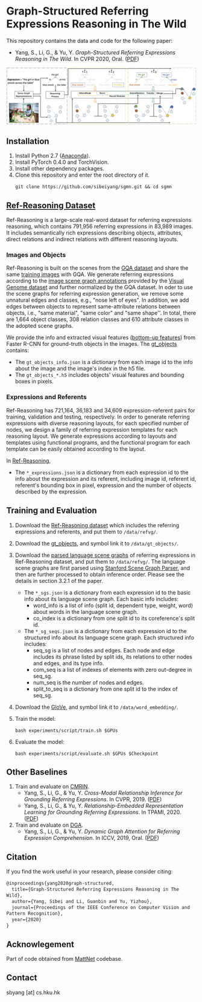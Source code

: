 # Graph-Structured Referring Expressions Reasoning in The Wild
This repository contains the data and code for the following paper:

* Yang, S., Li, G., & Yu, Y. *Graph-Structured Referring Expressions Reasoning in The Wild*. In CVPR 2020, Oral. ([PDF](https://drive.google.com/file/d/1yogm2d5l49clAN3Hf4yZ5LMvi25WON8h/view)) 

![](./fig/sgmn.png)

## Installation
1. Install Python 2.7 ([Anaconda](https://www.anaconda.com/distribution/)).
2. Install PyTorch 0.4.0 and TorchVision.
4. Install other dependency packages.
3. Clone this repository and enter the root directory of it.
   ```
   git clone https://github.com/sibeiyang/sgmn.git && cd sgmn
   ```

## [Ref-Reasoning Dataset](https://sibeiyang.github.io/dataset/ref-reasoning)
Ref-Reasoning is a large-scale real-word dataset for referring expressions reasoning, 
which contains 791,956 referring expressions in 83,989 images. It includes semantically rich expressions describing objects, attributes, direct relations and indirect relations with different reasoning layouts. 


### Images and Objects 
Ref-Reasoning is built on the scenes from the [GQA dataset](https://cs.stanford.edu/people/dorarad/gqa/about.html) and share the same [training images](https://nlp.stanford.edu/data/gqa/allImages.zip) with GQA. 
We generate referring expressions according to the [image scene graph annotations](https://nlp.stanford.edu/data/gqa/sceneGraphs.zip) provided by the [Visual Genome dataset]() and further normalized by the GQA dataset.
In oder to use the scene graphs for referring expression generation, we remove some unnatural edges and classes, e.g., "nose left of eyes". 
In addition, we add edges between objects to represent same-attribute relations between objects, i.e., "same material", "same color" and "same shape''. 
In total, there are 1,664 object classes, 308 relation classes and 610 attribute classes in the adopted scene graphs.

We provide the info and extracted visual features ([bottom-up features](https://github.com/peteanderson80/bottom-up-attention)) from Faster R-CNN for ground-truth objects in the images. 
The [gt_objects](https://drive.google.com/drive/folders/10woLRXMEHuiqyMrikRGMiBGNqRqo81HH?usp=sharing) contains:
    
  * The `gt_objects_info.json` is a dictionary from each image id to the info about the image and the image's index in the h5 file.
  * The `gt_objects_*.h5` includes objects' visual features and bounding boxes in pixels.

### Expressions and Referents
Ref-Reasoning has 721,164, 36,183 and 34,609 expression-referent pairs for training, validation and testing, respectively. 
In order to generate referring expressions with diverse reasoning layouts,
for each specified number of nodes, we design a family of referring expression templates for each reasoning layout.
We generate expressions according to layouts and templates using functional programs, 
and the functional program for each template can be easily obtained according to the layout. 

In [Ref-Reasoning](https://drive.google.com/drive/folders/1w4qhQgrgUeGOr_wG5KP0yUouMzRNBAxo?usp=sharing),
  * The `*_expressions.json` is a dictionary from each expression id to the info about the expression and its referent, 
  including image id, referent id, referent's bounding box in pixel, expression and the number of objects described by the expression.
  
## Training and Evaluation
1. Download the [Ref-Reasoning dataset](https://drive.google.com/drive/folders/1w4qhQgrgUeGOr_wG5KP0yUouMzRNBAxo?usp=sharing) which includes the referring expressions and referents, and put them to `/data/refvg/`.
2. Download the [gt_objects](https://drive.google.com/drive/folders/10woLRXMEHuiqyMrikRGMiBGNqRqo81HH?usp=sharing), and symbol link it to `/data/gt_objects/`.
3. Download the [parsed language scene graphs](https://drive.google.com/drive/folders/1UI4WyJu95LDVX6dg1XrLen4onhE_oHv0?usp=sharing) of referring expressions in Ref-Reasoning dataset, and put them to `/data/refvg/`. The language scene graphs are first parsed using [Stanford Scene Graph Parser](https://nlp.stanford.edu/software/scenegraph-parser.shtml), 
   and then are further processed to obtain inference order. Please see the details in section 3.2.1 of the paper.
   
   * The `*_sgs.json` is a dictionary from each expression id to the basic info about its language scene graph.
     Each basic info includes:
     * word_info is a list of info (split id, dependent type, weight, word) about words in the language scene graph.
     * co_index is a dictionary from one split id to its coreference's split id.
   * The `*_sg_seqs.json` is a dictionary from each expression id to the structured info about its language scene graph.
     Each structured info includes:
     * seq_sg is a list of nodes and edges. Each node and edge includes its phrase listed by split ids, 
       its relations to other nodes and edges, and its type info.
     * com_seq is a list of indexes of elements with zero out-degree in seq_sg.
     * num_seq is the number of nodes and edges.
     * split_to_seq is a dictionary from one split id to the index of seq_sg.
     
4. Download the [GloVe](https://drive.google.com/drive/folders/1_rd58NV4LAGH3nZ4ABcgJzAAMkLaNsi3?usp=sharing), and symbol link it to `/data/word_embedding/`.
5. Train the model:
   ```
   bash experiments/script/train.sh $GPUs
   ```
6. Evaluate the model:
   ```
   bash experiments/script/evaluate.sh $GPUs $Checkpoint
   ```

## Other Baselines
1. Train and evaluate on [CMRIN](https://github.com/sibeiyang/sgmn/tree/master/lib/cmrin_models). 
   * Yang, S., Li, G., & Yu, Y. *Cross-Modal Relationship Inference for Grounding Referring Expressions*. In CVPR, 2019. ([PDF](http://openaccess.thecvf.com/content_CVPR_2019/papers/Yang_Cross-Modal_Relationship_Inference_for_Grounding_Referring_Expressions_CVPR_2019_paper.pdf)) 
   * Yang, S., Li, G., & Yu, Y. *Relationship-Embedded Representation Learning for Grounding Referring Expressions*. In TPAMI, 2020. ([PDF](https://arxiv.org/pdf/1906.04464.pdf)) 
2. Train and evaluate on [DGA](https://github.com/sibeiyang/sgmn/tree/master/lib/dga_models). 
   * Yang, S., Li, G., & Yu, Y. *Dynamic Graph Attention for Referring Expression Comprehension*. In ICCV, 2019, Oral. ([PDF](http://openaccess.thecvf.com/content_ICCV_2019/papers/Yang_Dynamic_Graph_Attention_for_Referring_Expression_Comprehension_ICCV_2019_paper.pdf))

## Citation
If you find the work useful in your research, please consider citing:

```
@inproceedings{yang2020graph-structured,
  title={Graph-Structured Referring Expressions Reasoning in The Wild},
  author={Yang, Sibei and Li, Guanbin and Yu, Yizhou},
  journal={Proceedings of the IEEE Conference on Computer Vision and Pattern Recognition},
  year={2020}
}
```

## Acknowlegement
Part of code obtained from [MattNet](https://github.com/lichengunc/MAttNet) codebase.

## Contact
sbyang [at] cs.hku.hk